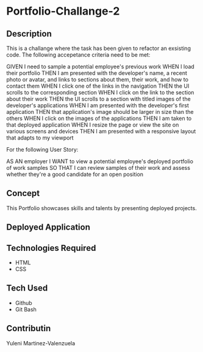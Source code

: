 # Portfolio-Challange-2

## Description

This is a challange where the task has been given to refactor an exsisting code. The following accepetance criteria need to be met:

GIVEN I need to sample a potential employee's previous work
WHEN I load their portfolio
THEN I am presented with the developer's name, a recent photo or avatar, and links to sections about them, their work, and how to contact them
WHEN I click one of the links in the navigation
THEN the UI scrolls to the corresponding section
WHEN I click on the link to the section about their work
THEN the UI scrolls to a section with titled images of the developer's applications
WHEN I am presented with the developer's first application
THEN that application's image should be larger in size than the others
WHEN I click on the images of the applications
THEN I am taken to that deployed application
WHEN I resize the page or view the site on various screens and devices
THEN I am presented with a responsive layout that adapts to my viewport

For the following User Story:

AS AN employer
I WANT to view a potential employee's deployed portfolio of work samples
SO THAT I can review samples of their work and assess whether they're a good candidate for an open position

## Concept

This Portfolio showcases skills and talents by presenting deployed projects. 

## Deployed Application

## Technologies Required

* HTML
* CSS


## Tech Used

* Github
* Git Bash


## Contributin 

Yuleni Martinez-Valenzuela

